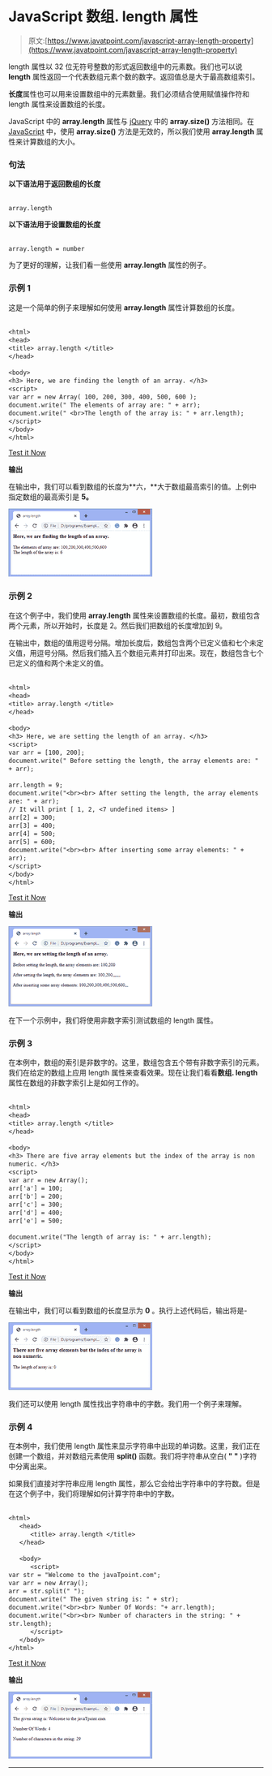 # JavaScript 数组. length 属性

> 原文:[https://www.javatpoint.com/javascript-array-length-property](https://www.javatpoint.com/javascript-array-length-property)

length 属性以 32 位无符号整数的形式返回数组中的元素数。我们也可以说 **length** 属性返回一个代表数组元素个数的数字。返回值总是大于最高数组索引。

**长度**属性也可以用来设置数组中的元素数量。我们必须结合使用赋值操作符和 length 属性来设置数组的长度。

JavaScript 中的 **array.length** 属性与 [jQuery](https://www.javatpoint.com/jquery-tutorial) 中的 **array.size()** 方法相同。在 [JavaScript](https://www.javatpoint.com/javascript-tutorial) 中，使用 **array.size()** 方法是无效的，所以我们使用 **array.length** 属性来计算数组的大小。

### 句法

**以下语法用于返回数组的长度**

```

array.length

```

**以下语法用于设置数组的长度**

```

array.length = number

```

为了更好的理解，让我们看一些使用 **array.length** 属性的例子。

### 示例 1

这是一个简单的例子来理解如何使用 **array.length** 属性计算数组的长度。

```

<html>
<head>
<title> array.length </title>
</head>

<body>
<h3> Here, we are finding the length of an array. </h3>
<script>
var arr = new Array( 100, 200, 300, 400, 500, 600 );
document.write(" The elements of array are: " + arr);
document.write(" <br>The length of the array is: " + arr.length);
</script>
</body>
</html>

```

[Test it Now](https://www.javatpoint.com/oprweb/test.jsp?filename=javascript-array-length-property1)

**输出**

在输出中，我们可以看到数组的长度为**六，**大于数组最高索引的值。上例中指定数组的最高索引是 **5。**

![JavaScript array.length property](img/fd51c117bb4019259db93a32fb75a51f.png)

### 示例 2

在这个例子中，我们使用 **array.length** 属性来设置数组的长度。最初，数组包含两个元素，所以开始时，长度是 2。然后我们把数组的长度增加到 9。

在输出中，数组的值用逗号分隔。增加长度后，数组包含两个已定义值和七个未定义值，用逗号分隔。然后我们插入五个数组元素并打印出来。现在，数组包含七个已定义的值和两个未定义的值。

```

<html>
<head>
<title> array.length </title>
</head>

<body>
<h3> Here, we are setting the length of an array. </h3>
<script>
var arr = [100, 200];
document.write(" Before setting the length, the array elements are: " + arr);

arr.length = 9;
document.write("<br><br> After setting the length, the array elements are: " + arr);
// It will print [ 1, 2, <7 undefined items> ]
arr[2] = 300;
arr[3] = 400;
arr[4] = 500;
arr[5] = 600;
document.write("<br><br> After inserting some array elements: " + arr);
</script>
</body>
</html>

```

[Test it Now](https://www.javatpoint.com/oprweb/test.jsp?filename=javascript-array-length-property2)

**输出**

![JavaScript array.length property](img/82026ffa4d878015687f458cce9ee286.png)

在下一个示例中，我们将使用非数字索引测试数组的 length 属性。

### **示例 3**

在本例中，数组的索引是非数字的。这里，数组包含五个带有非数字索引的元素。我们在给定的数组上应用 length 属性来查看效果。现在让我们看看**数组. length** 属性在数组的非数字索引上是如何工作的。

```

<html>
<head>
<title> array.length </title>
</head>

<body>
<h3> There are five array elements but the index of the array is non numeric. </h3>
<script>
var arr = new Array();
arr['a'] = 100;
arr['b'] = 200;
arr['c'] = 300;
arr['d'] = 400;
arr['e'] = 500;

document.write("The length of array is: " + arr.length);
</script>
</body>
</html>

```

[Test it Now](https://www.javatpoint.com/oprweb/test.jsp?filename=javascript-array-length-property3)

**输出**

在输出中，我们可以看到数组的长度显示为 **0** 。执行上述代码后，输出将是-

![JavaScript array.length property](img/7e3feab5e76ecc86e55eb161e58dfc00.png)

我们还可以使用 length 属性找出字符串中的字数。我们用一个例子来理解。

### 示例 4

在本例中，我们使用 length 属性来显示字符串中出现的单词数。这里，我们正在创建一个数组，并对数组元素使用 **split()** 函数。我们将字符串从空白( **" "** )字符中分离出来。

如果我们直接对字符串应用 length 属性，那么它会给出字符串中的字符数。但是在这个例子中，我们将理解如何计算字符串中的字数。

```

<html>
   <head>
      <title> array.length </title>
   </head>

   <body>   
      <script>
var str = "Welcome to the javaTpoint.com";
var arr = new Array();
arr = str.split(" ");
document.write(" The given string is: " + str); 
document.write("<br><br> Number Of Words: "+ arr.length);
document.write("<br><br> Number of characters in the string: " + str.length);
      </script>      
   </body>
</html>

```

[Test it Now](https://www.javatpoint.com/oprweb/test.jsp?filename=javascript-array-length-property4)

**输出**

![JavaScript array.length property](img/1afa80d118579c76f427c1353e8ac1f1.png)

* * *